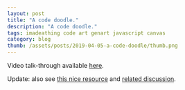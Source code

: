 ```yaml
---
layout: post
title: "A code doodle."
description: "A code doodle."
tags: imadeathing code art genart javascript canvas
category: blog
thumb: /assets/posts/2019-04-05-a-code-doodle/thumb.png
---
```


Video talk-through available [here](https://www.youtube.com/watch?v=wsC0j5DH7QQ).

Update: also see [this nice resource](https://generativeartistry.com/) and [related discussion](https://news.ycombinator.com/item?id=23621022).

<!-- <canvas id="canvas" style="width:100%; height: 100%"></canvas> -->

<script>
  var parentDiv = document.getElementsByClassName("all")[0];
  var closeButton = document.createElement("input");
  closeButton.classList.add("closeButton");
  closeButton.value = "X";
  closeButton.onclick = function() {
    parentDiv.remove();
  };
  var foo = parentDiv.insertBefore(closeButton, parentDiv.firstChild);
  
  var canvas = document.createElement('canvas');
  canvas.id = 'the-canvas';
  canvas.height = window.innerHeight;
  canvas.width = window.innerWidth;
  document.body.prepend(canvas);

  var ctx = canvas.getContext('2d');

  var animate = null;

  function stop() {
    animate = false;
  }

  function start() {
    animate = true;

    var spacing = 20;
    var numOfLines = canvas.height / spacing;

    var startOffset = spacing / 2;
    var quarter = (canvas.width - spacing) / 4;

    ctx.lineWidth = 10;

    var isInViewport = function isInViewport(elem) {
      var bounding = elem.getBoundingClientRect();
      //  If the bottom is in view but the top isn't then it's visible
      return bounding.bottom >= 0 && bounding.bottom <= (window.innerHeight || document.documentElement.clientHeight) || bounding.top >= 0 && bounding.top <= (window.innerHeight || document.documentElement.clientHeight);
    };

    function line(diff, n, hue) {

      var p = Math.random() * 100

      for (let y = 0; y < numOfLines; y++) {

        // yDiv will be a value between 0 and 1 (from first row to last)
        var yDiv = y / numOfLines;

        // Math.sin((Math.PI / 180) * degrees) => 0,0 90,1 180,0 270,-1, 360,0
        // so we get a value which fluctuates between 1 and -1

        var firstYShift = Math.sin(yDiv * Math.PI * 6) * (Math.sin(diff * n * 2) * 31);
        var secondYShift = Math.sin(yDiv * Math.PI * 5) * (Math.sin(diff * n * 4) * 37);
        var thirdYShift = Math.sin(yDiv * Math.PI * 4) * (Math.sin(diff * n * 6) * 43);
        var firstXShift = Math.sin(yDiv * Math.PI * 3) * (Math.sin(diff * n * 8) * 77);
        var secondXShift = Math.sin(yDiv * Math.PI * 2) * (Math.sin(diff * n * 10) * 91);
        var thirdXShift = Math.sin(yDiv * Math.PI) * (Math.sin(diff * n * 12) * 101);

        ctx.strokeStyle = 'hsla(' + hue + ', 100%, 50%, 0.4)';
        ctx.beginPath();
        ctx.moveTo(startOffset, y * spacing + startOffset);
        ctx.lineTo(startOffset + quarter + firstXShift, y * spacing + startOffset + firstYShift);
        ctx.lineTo(startOffset + quarter * 2 + secondXShift, y * spacing + startOffset + secondYShift);
        ctx.lineTo(startOffset + quarter * 3 + thirdXShift, y * spacing + startOffset + thirdYShift);
        ctx.lineTo(canvas.width - startOffset, y * spacing + startOffset);
        ctx.stroke();
      }
    }

    var counter = 0;
    var hue1 = 0;
    var hue2 = 0;

    function step() {
      if (!animate) return;
      if (!isInViewport(canvas)) return;
      ctx.clearRect(0, 0, canvas.width, canvas.height);

      counter++;

      line(counter, 0.001, hue1);

      line(counter * 2, 0.0001, hue2);

      hue1 += 1;
      hue2 += 0.1;

      window.requestAnimationFrame(step);
    }

    window.requestAnimationFrame(step);
  };

  window.addEventListener('resize', function () {
    canvas.width = window.innerWidth;
    canvas.height = window.innerHeight;
    stop();
    start();
  });

  start();
</script>
